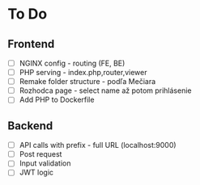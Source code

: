 # To Do

## Frontend
- [ ] NGINX config - routing (FE, BE)
- [ ] PHP serving - index.php,router,viewer
- [ ] Remake folder structure - podľa Mečiara
- [ ] Rozhodca page - select name až potom prihlásenie
- [ ] Add PHP to Dockerfile

## Backend
- [ ] API calls with prefix - full URL (localhost:9000)
- [ ] Post request
- [ ] Input validation
- [ ] JWT logic